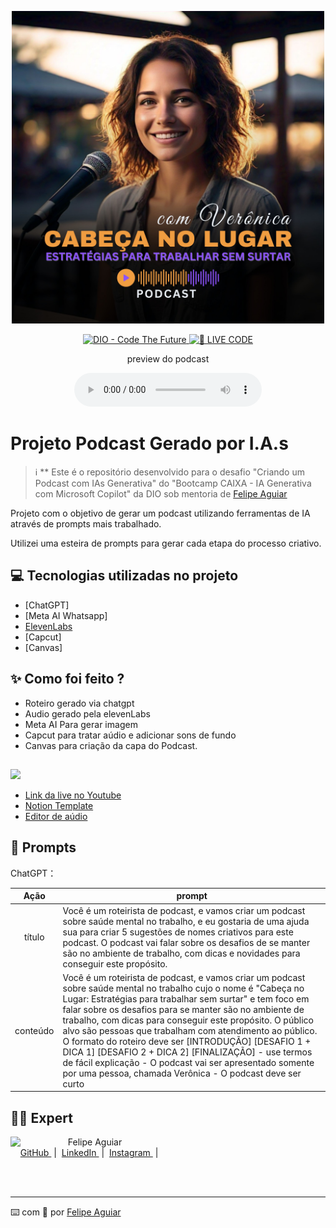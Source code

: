 <p align="center">
<img 
    src="./Capa Podcast Cabeca no Lugar_Podcaster Veronica.jpg"
    width="500"
/>
</p>

<p align="center">
<a href="https://dio.me/">
    <img 
        src="https://img.shields.io/badge/DIO-Code_The_Future-28DA77?logo=youtube" 
        alt="DIO - Code The Future">
</a>
<a href="https://dio.me/">
<img 
    src="https://img.shields.io/badge/🔴_LIVE_CODE-FF5E72" 
    alt="🔴 LIVE CODE">
</a>
</p>

<p align="center">
    preview do podcast
</p>

<div align="center">
    <audio src="Audio/Podcast editado Capcut.mp3" controls title="Podcast editado"></audio>
</div>

# Projeto Podcast Gerado por I.A.s


 > ℹ️ ** Este é o repositório desenvolvido para o desafio "Criando um Podcast com IAs Generativa" do "Bootcamp CAIXA - IA Generativa com Microsoft Copilot" da DIO sob mentoria de [Felipe Aguiar](https://github.com/felipeAguiarCode)

Projeto com o objetivo de gerar um podcast utilizando ferramentas de IA através de prompts mais trabalhado.

Utilizei uma esteira de prompts para gerar cada etapa do processo criativo.

## 💻 Tecnologias utilizadas no projeto

- [ChatGPT] 
- [Meta AI Whatsapp]
- [ElevenLabs](https://beta.elevenlabs.io/) 
- [Capcut]
- [Canvas]

## ✨ Como foi feito ?

- Roteiro gerado via chatgpt
- Audio gerado pela elevenLabs
- Meta AI Para gerar imagem
- Capcut para tratar aúdio e adicionar sons de fundo
- Canvas para criação da capa do Podcast.

## <p align="left">
<img 
    src=" .github/assets/banner.png"
    width="50"
/>
</p>
 

- [Link da live no Youtube](https://www.youtube.com)
- [Notion Template](https://helpful-jump-17b.notion.site/PAS-Podcast-AI-Studio-210489e15d7a4a73b743bb159e45d06f?pvs=4)
- [Editor de aúdio](https://www.capcut.com/editor?from_page=landing_page&__action_from=picture_V%C3%ADdeos%20profissionais%20em%20minutos,%20n%C3%A3o%20em%20horas.)


## 🧠 Prompts

ChatGPT：

|   Ação   | prompt                                                                                                                                                                                                                                                                         |
| :------: | ------------------------------------------------------------------------------------------------------------------------------------------------------------------------------------------------------------------------------------------------------------------------------ |
|  título  | Você é um roteirista de podcast, e vamos criar um podcast sobre saúde mental no trabalho, e eu gostaria de uma ajuda sua para criar 5 sugestões de nomes criativos para este podcast. O podcast vai falar sobre os desafios de se manter são no ambiente de trabalho, com dicas e novidades para conseguir este propósito.|
| conteúdo | Você é um roteirista de podcast, e vamos criar um podcast sobre saúde mental no trabalho cujo o nome é "Cabeça no Lugar: Estratégias para trabalhar sem surtar" e tem foco em falar sobre os desafios para se manter são no ambiente de trabalho, com dicas para conseguir este propósito. O público alvo são pessoas que trabalham com atendimento ao público. O formato do roteiro deve ser [INTRODUÇÃO] [DESAFIO 1 + DICA 1] [DESAFIO 2 + DICA 2] [FINALIZAÇÃO] - use termos de fácil explicação - O podcast vai ser apresentado somente por uma pessoa, chamada Verônica - O podcast deve ser curto|


## 👨‍💻 Expert

<p>
    <img 
      align=left 
      margin=10 
      width=80 
      src="https://avatars.githubusercontent.com/u/37452836?v=4"
    />
    <p>&nbsp&nbsp&nbspFelipe Aguiar<br>
    &nbsp&nbsp&nbsp
    <a 
        href="https://github.com/felipeAguiarCode">
        GitHub
    </a>
    &nbsp;|&nbsp;
    <a 
        href="www.linkedin.com/in/felipe-exe">
        LinkedIn
    </a>
    &nbsp;|&nbsp;
    <a 
        href="https://www.instagram.com/felipeaguiar.exe/">
        Instagram
    </a>
    &nbsp;|&nbsp;</p>
</p>
<br/><br/>
<p>

---

⌨️ com 💜 por [Felipe Aguiar](https://github.com/felipeAguiarCode)
